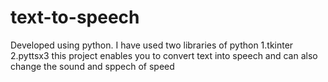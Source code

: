 # text-to-speech
Developed using python.
I have used two libraries of python 
1.tkinter
2.pyttsx3
this project enables you to convert text into speech and can also change the sound and sppech of speed
